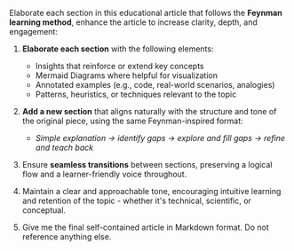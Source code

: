Elaborate each section in this educational article that follows the **Feynman learning method**, enhance the article to increase clarity, depth, and engagement:

1. **Elaborate each section** with the following elements:
   - Insights that reinforce or extend key concepts
   - Mermaid Diagrams where helpful for visualization
   - Annotated examples (e.g., code, real-world scenarios, analogies)
   - Patterns, heuristics, or techniques relevant to the topic

2. **Add a new section** that aligns naturally with the structure and tone of the original piece, using the same Feynman-inspired format:
   - *Simple explanation → identify gaps → explore and fill gaps → refine and teach back*

3. Ensure **seamless transitions** between sections, preserving a logical flow and a learner-friendly voice throughout.

4. Maintain a clear and approachable tone, encouraging intuitive learning and retention of the topic - whether it's technical, scientific, or conceptual.

5. Give me the final self-contained article in Markdown format. Do not reference anything else.